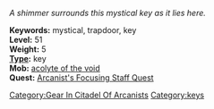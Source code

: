 *A shimmer surrounds this mystical key as it lies here.*

**Keywords:** mystical, trapdoor, key  
**Level:** 51  
**Weight:** 5  
**[Type](:Category:Object_Types.md "wikilink"):** key  
**Mob:** [acolyte of the void](Acolyte_of_the_Void.md "wikilink")  
**Quest:** [Arcanist's Focusing Staff
Quest](Arcanist's_Focusing_Staff_Quest "wikilink")

[Category:Gear In Citadel Of
Arcanists](Category:Gear_In_Citadel_Of_Arcanists "wikilink")
[Category:keys](Category:keys "wikilink")
